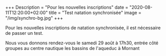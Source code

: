 +++
Description = "Pour les nouvelles inscriptions"
date = "2020-08-11T12:20:00+02:00"
title = "Test natation synchronisée"
image = "/img/synchro-bg.jpg"
+++

Pour les nouvelles inscriptions de natation synchronisée, il est nécessaire de passer un test.

Nous vous donnons rendez-vous le samedi 29 août à 17h30, entrée côté groupes au centre nautique les bassins de l'aqueduc à Mornant
